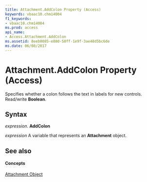 ```yaml
---
title: Attachment.AddColon Property (Access)
keywords: vbaac10.chm14004
f1_keywords:
- vbaac10.chm14004
ms.prod: access
api_name:
- Access.Attachment.AddColon
ms.assetid: 8eeb0085-e880-50ff-1e9f-3ae48d5bc6de
ms.date: 06/08/2017
---
```



# Attachment.AddColon Property (Access)

Specifies whether a colon follows the text in labels for new controls. Read/write **Boolean**.


## Syntax

 _expression_. **AddColon**

 _expression_ A variable that represents an **Attachment** object.


## See also


#### Concepts


[Attachment Object](attachment-object-access.md)

